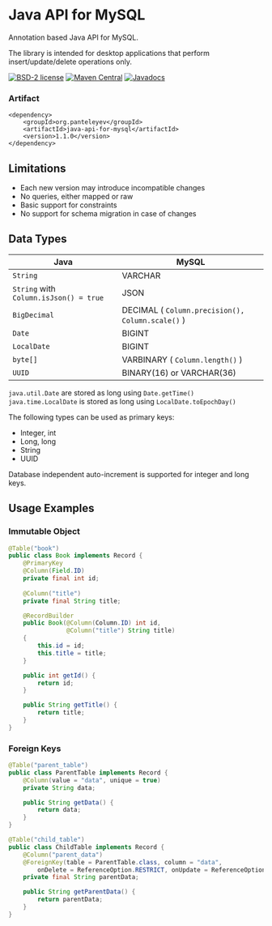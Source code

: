 # Java API for MySQL

Annotation based Java API for MySQL.

The library is intended for desktop applications that perform insert/update/delete operations only. 

[![BSD-2 license](https://img.shields.io/badge/License-BSD--2-informational.svg)](LICENSE)
[![Maven Central](https://maven-badges.herokuapp.com/maven-central/org.panteleyev/java-api-for-mysql/badge.svg)](https://maven-badges.herokuapp.com/maven-central/org.panteleyev/java-api-for-mysql/)
[![Javadocs](http://www.javadoc.io/badge/org.panteleyev/java-api-for-mysql.svg)](http://www.javadoc.io/doc/org.panteleyev/java-api-for-mysql)

### Artifact

```
<dependency>
    <groupId>org.panteleyev</groupId>
    <artifactId>java-api-for-mysql</artifactId>
    <version>1.1.0</version>
</dependency>
```

## Limitations

* Each new version may introduce incompatible changes
* No queries, either mapped or raw
* Basic support for constraints
* No support for schema migration in case of changes

## Data Types

Java | MySQL
-----|-------
```String```|VARCHAR
```String``` with ```Column.isJson() = true```|JSON
```BigDecimal```|DECIMAL ( ```Column.precision(), Column.scale()``` )
```Date```|BIGINT
```LocalDate```|BIGINT
```byte[]```|VARBINARY ( ```Column.length()``` )
```UUID```|BINARY(16) or VARCHAR(36)

```java.util.Date``` are stored as long using ```Date.getTime()```
```java.time.LocalDate``` is stored as long using ```LocalDate.toEpochDay()```

The following types can be used as primary keys:
* Integer, int
* Long, long
* String
* UUID

Database independent auto-increment is supported for integer and long keys.

## Usage Examples

### Immutable Object

```java
@Table("book")
public class Book implements Record {
    @PrimaryKey
    @Column(Field.ID)
    private final int id;
    
    @Column("title")
    private final String title;

    @RecordBuilder
    public Book(@Column(Column.ID) int id, 
                @Column("title") String title) 
    {
        this.id = id;
        this.title = title;
    }

    public int getId() {
        return id;
    }

    public String getTitle() {
        return title;
    }
}
```

### Foreign Keys

```java
@Table("parent_table")
public class ParentTable implements Record {
    @Column(value = "data", unique = true)
    private String data;

    public String getData() {
        return data;
    }
}

@Table("child_table")
public class ChildTable implements Record {
    @Column("parent_data")
    @ForeignKey(table = ParentTable.class, column = "data",
        onDelete = ReferenceOption.RESTRICT, onUpdate = ReferenceOption.CASCADE)
    private final String parentData;

    public String getParentData() {
        return parentData;
    }
}
```
